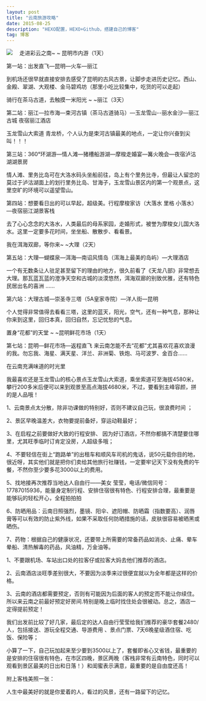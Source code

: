 ```yaml
---
layout: post
title: "云南旅游攻略"
date: 2015-08-25 
description: "HEXO配置，HEXO+Github，搭建自己的博客"
tag: 博客 
---   
```

<div>
 <img src="http://gss0.baidu.com/94o3dSag_xI4khGko9WTAnF6hhy/lvpics/h=800/sign=3da1b9b82b34349b6b066385f9eb1521/4ec2d5628535e5ddff9dfd7d75c6a7efcf1b62da.jpg   width:200px;height:100px">
　走进彩云之南~ ~ 昆明市内游（1天） 

第一站：出发直飞—昆明—火车—丽江 

到机场还很早就直接安排去感受了昆明的古风古景，让脚步走进历史记忆。西山、金殿、翠湖、大观楼、金马碧鸡坊（那里小吃比较集中，吃货的可以走起） 

骑行在茶马古道，去触摸一米阳光 ~ ~丽江（3天） 

第二站：丽江—拉市海—束河古镇（茶马古道骑马）—玉龙雪山--丽水金沙—丽江古城 夜宿丽江酒店 

玉龙雪山大索道 青龙桥，个人认为是束河古镇最美的地点，一定让你兴奋到尖叫！！！ 

第三站：360°环湖游—情人滩—猪槽船游湖—摩梭走婚宴—篝火晚会—夜宿泸沽湖湖景房 

情人滩、里务比岛可在大洛水码头坐船前往，岛上有个里务比寺，但最让人留恋的莫过于泸沽湖面上的划行里务比岛、甘海子，玉龙雪山景区内的第一个观景点，这里空旷的环境可以遥望雪山。 

第四站：想要看日出的可以早起，超级美。行程摩梭家访（大落水 里格 小落水）—夜宿丽江湖景客栈 

去了心心念念的大洛水，人类最后的母系家园，走婚形式，被誉为摩梭女儿国大洛水。这里一定要多花时间，坐坐船、散散步、看看景。 

我在洱海双廊，等你来~ ~大理（2天） 

第五站：大理—蝴蝶泉—洱海—南诏风情岛（洱海上最美的岛屿）—大理酒店 

一个有无数条让人驻足甚至留下的理由的地方，很久前看了《天龙八部》非常想去大理。那瓦蓝瓦蓝的澄净天空和古城的淡漠悠然，洱海双廊的别致优雅，还有特色民居出名的喜洲 ...... 

第六站：大理古城—崇圣寺三塔（5A皇家寺院）—洋人街—昆明 

个人觉得非常值得去看看三塔，这里的蓝天，阳光，空气，还有一种气息，那种让你来到这里，回归本真，回归自然，忘记忧愁的气息。 

置身“花都”的天堂 ~ ~昆明鲜花市场（1天） 

第七站：昆明—鲜花市场—返程直飞
 来云南怎能不去“花都”尤其喜欢花喜欢浪漫的我。勿忘我、海星、满天星、洋兰、非洲菊、铁炮、马可波罗、金百合...... 


在云南充满味道的时光里 

 

 

 

我最喜欢还是玉龙雪山的核心景点玉龙雪山大索道，乘坐索道可至海拔4580米，攀行200多米后便可以来到观景至高点海拔4680米，不过，要看到主峰容颜，拼的是人品哦！ 

 


1、云南景点太分散，除非功课做的特别好，否则不建议自己玩，很浪费时间 ； 

2、景区早晚温差大，衣物要提前备好，穿运动鞋最好； 

3、在启程之前要做好大致的行程安排、 因为好订酒店，不然你都搞不清楚要住哪里，尤其旺季临时订肯定没房，人超级多哦； 

4、不要轻信在街上“跑路单”的出租车和顺风车司机的鬼话，说50元载你目的地，很近呀，其实他们就是把你们卖给其他旅行社赚钱，一定要牢记天下没有免费的午餐，不然你至少要多花3000以上的费用。 

5、找地接再次推荐当地达人自由行——美女 莹莹，电话/微信同号：17787015936，能量身定制行程、安排住宿很有特色、行程安排合理，最重要是能够玩的轻松开心，全程拍拍拍 

6、防晒用品：云南日照强烈，墨镜、阳伞、遮阳帽、防晒霜（指数要高）、润唇膏等可以有效的防止紫外线，如果不采取任何防晒措施的话，皮肤很容易被晒黑或晒伤。 

7、药物：根据自己的健康状况，还要带上所需要的常备药品如消炎、止痛、晕车晕船、清热解毒的药品，风油精，万金油等。 


 

1、不要跟机场、车站出口处的拉客仔或拉客大妈去他们推荐的酒店。 

2、云南酒店淡旺季差别很大，不要因为淡季来过很便宜就以为全年都是这样的价格。 

3、云南的酒店都需要预定，否则有可能因为后面的客人的预定而不能让你续住。所以来云南之前最好预定好房间.特别是晚上临时找住处会很被动。总之，酒店一定得提前预定！ 

我们出发前比较了好几家，最后定的达人自由行莹莹给我们推荐的豪华套餐2480/人，包括接送、游玩全程交通、导游费用 、景点门票、7天6晚星级酒住宿、吃饭、保险等； 

小算了一下，自己玩加起来至少要到3500以上了，套餐即省心又省钱，最重要的是安排的住宿很有特色，在市区四晚，景区两晚（客栈非常有云南特色，同时可以观看到景区最美的日出和日落！）和闺蜜表示满意，最重要的是自由度还高！ 

附上客栈美照一张： 

 




人生中最美好的就是你爱着的人，看过的风景，还有一路留下的记忆。 
